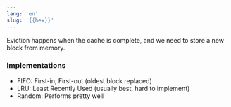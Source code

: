 ```yaml
---
lang: 'en'
slug: '{{hex}}'
---
```


Eviction happens when the cache is complete, and we need to store a new block from memory.

### Implementations

- FIFO: First-in, First-out (oldest block replaced)
- LRU: Least Recently Used (usually best, hard to implement)
- Random: Performs pretty well
